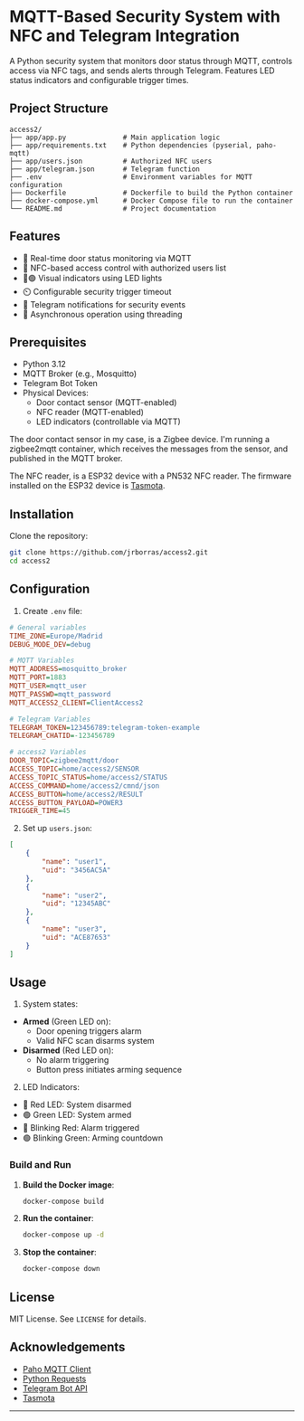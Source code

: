 # MQTT-Based Security System with NFC and Telegram Integration

A Python security system that monitors door status through MQTT, controls access via NFC tags, and sends alerts through Telegram. Features LED status indicators and configurable trigger times.

## Project Structure

```
access2/
├── app/app.py              # Main application logic
├── app/requirements.txt    # Python dependencies (pyserial, paho-mqtt)
├── app/users.json          # Authorized NFC users
├── app/telegram.json       # Telegram function
├── .env                    # Environment variables for MQTT configuration
├── Dockerfile              # Dockerfile to build the Python container
├── docker-compose.yml      # Docker Compose file to run the container
└── README.md               # Project documentation
```

## Features

- 🚪 Real-time door status monitoring via MQTT
- 🔑 NFC-based access control with authorized users list
- 🔴🟢 Visual indicators using LED lights
- ⏲️ Configurable security trigger timeout
- 📱 Telegram notifications for security events
- 🔄 Asynchronous operation using threading

## Prerequisites

- Python 3.12
- MQTT Broker (e.g., Mosquitto)
- Telegram Bot Token
- Physical Devices:
  - Door contact sensor (MQTT-enabled)
  - NFC reader (MQTT-enabled)
  - LED indicators (controllable via MQTT)

The door contact sensor in my case, is a Zigbee device. I'm running a zigbee2mqtt container, which receives the messages from the sensor, and published in the MQTT broker.

The NFC reader, is a ESP32 device with a PN532 NFC reader. The firmware installed on the ESP32 device is [Tasmota](https://tasmota.github.io/docs/PN532/).

## Installation

Clone the repository:
```bash
git clone https://github.com/jrborras/access2.git
cd access2
```


## Configuration

1. Create `.env` file:
```ini
# General variables
TIME_ZONE=Europe/Madrid
DEBUG_MODE_DEV=debug

# MQTT Variables 
MQTT_ADDRESS=mosquitto_broker
MQTT_PORT=1883
MQTT_USER=mqtt_user
MQTT_PASSWD=mqtt_password
MQTT_ACCESS2_CLIENT=ClientAccess2

# Telegram Variables
TELEGRAM_TOKEN=123456789:telegram-token-example
TELEGRAM_CHATID=-123456789

# access2 Variables
DOOR_TOPIC=zigbee2mqtt/door
ACCESS_TOPIC=home/access2/SENSOR
ACCESS_TOPIC_STATUS=home/access2/STATUS
ACCESS_COMMAND=home/access2/cmnd/json
ACCESS_BUTTON=home/access2/RESULT
ACCESS_BUTTON_PAYLOAD=POWER3
TRIGGER_TIME=45
```

2. Set up `users.json`:
```json
[
    {
        "name": "user1",
        "uid": "3456AC5A"
    },
    {
        "name": "user2",
        "uid": "12345ABC"
    },
    {
        "name": "user3",
        "uid": "ACE87653"
    }
]
```

## Usage

1. System states:
- **Armed** (Green LED on):
  - Door opening triggers alarm
  - Valid NFC scan disarms system
- **Disarmed** (Red LED on):
  - No alarm triggering
  - Button press initiates arming sequence

2. LED Indicators:
- 🔴 Red LED: System disarmed
- 🟢 Green LED: System armed
- 🔴 Blinking Red: Alarm triggered
- 🟢 Blinking Green: Arming countdown

### Build and Run

1. **Build the Docker image**:
   
   ```bash
   docker-compose build
   ```

2. **Run the container**:

   ```bash
   docker-compose up -d
   ```

3. **Stop the container**:

   ```bash
   docker-compose down
   ```


## License

MIT License. See `LICENSE` for details.

## Acknowledgements

- [Paho MQTT Client](https://pypi.org/project/paho-mqtt/)
- [Python Requests](https://docs.python-requests.org/)
- [Telegram Bot API](https://core.telegram.org/bots/api)
- [Tasmota](https://tasmota.github.io/docs/)

---